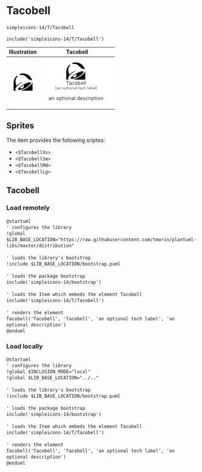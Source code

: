 # Tacobell


```text
simpleicons-14/T/Tacobell
```

```text
include('simpleicons-14/T/Tacobell')
```



| Illustration | Tacobell |
| :---: | :---: |
| ![illustration for Illustration](../../simpleicons-14/T/Tacobell.png) | ![illustration for Tacobell](../../simpleicons-14/T/Tacobell.Local.png) |



## Sprites
The item provides the following sriptes:

- `<$TacobellXs>`
- `<$TacobellSm>`
- `<$TacobellMd>`
- `<$TacobellLg>`





## Tacobell

### Load remotely
```plantuml
@startuml
' configures the library
!global $LIB_BASE_LOCATION="https://raw.githubusercontent.com/tmorin/plantuml-libs/master/distribution"

' loads the library's bootstrap
!include $LIB_BASE_LOCATION/bootstrap.puml

' loads the package bootstrap
include('simpleicons-14/bootstrap')

' loads the Item which embeds the element Tacobell
include('simpleicons-14/T/Tacobell')

' renders the element
Tacobell('Tacobell', 'Tacobell', 'an optional tech label', 'an optional description')
@enduml
```

### Load locally
```plantuml
@startuml
' configures the library
!global $INCLUSION_MODE="local"
!global $LIB_BASE_LOCATION="../.."

' loads the library's bootstrap
!include $LIB_BASE_LOCATION/bootstrap.puml

' loads the package bootstrap
include('simpleicons-14/bootstrap')

' loads the Item which embeds the element Tacobell
include('simpleicons-14/T/Tacobell')

' renders the element
Tacobell('Tacobell', 'Tacobell', 'an optional tech label', 'an optional description')
@enduml
```

